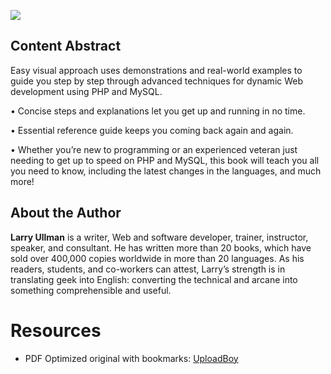 ![](https://images-cn.ssl-images-amazon.com/images/I/51ywj144QsL.jpg)

## Content Abstract

Easy visual approach uses demonstrations and real-world examples to guide you step by step through advanced techniques for dynamic Web development using PHP and MySQL.


• Concise steps and explanations let you get up and running in no time.


• Essential reference guide keeps you coming back again and again.


• Whether you’re new to programming or an experienced veteran just needing to get up to speed on PHP and MySQL, this book will teach you all you need to know, including the latest changes in the languages, and much more!

## About the Author

**Larry Ullman** is a writer, Web and software developer, trainer, instructor, speaker, and consultant. He has written more than 20 books, which have sold over 400,000 copies worldwide in more than 20 languages. As his readers, students, and co-workers can attest, Larry’s strength is in translating geek into English: converting the technical and arcane into something comprehensible and useful. 

# Resources

* PDF Optimized original with bookmarks: [UploadBoy](http://uploadboy.me/b755pwmnmrix/%5B2017-11%5D%20PHP%20and%20MySQL%20for%20Dynamic%20Web%20Sites%D7%83%20Visual%20QuickPro%20Guide%20(5th%20Edition)_Optimized%20original%20with%20bookmarks.pdf.html)
